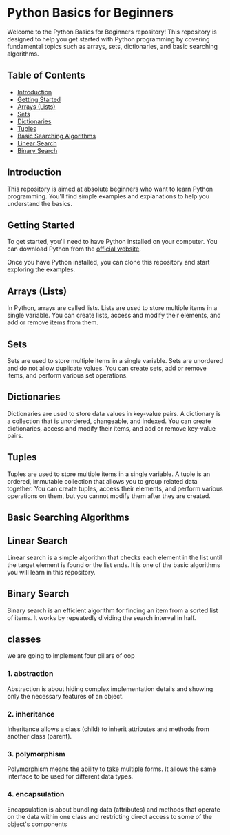 # Python Basics for Beginners

Welcome to the Python Basics for Beginners repository! This repository is designed to help you get started with Python programming by covering fundamental topics such as arrays, sets, dictionaries, and basic searching algorithms.

## Table of Contents

- [Introduction](#introduction)
- [Getting Started](#getting-started)
- [Arrays (Lists)](#arrays-lists)
- [Sets](#sets)
- [Dictionaries](#dictionaries)
- [Tuples](#Tuples)
- [Basic Searching Algorithms](#basic-searching-algorithms)
- [Linear Search](#Linear-Search)
- [Binary Search](#Binary-Search)



## Introduction

This repository is aimed at absolute beginners who want to learn Python programming. You'll find simple examples and explanations to help you understand the basics.

## Getting Started

To get started, you'll need to have Python installed on your computer. You can download Python from the [official website](https://www.python.org/downloads/).

Once you have Python installed, you can clone this repository and start exploring the examples.



## Arrays (Lists)

In Python, arrays are called lists. Lists are used to store multiple items in a single variable. You can create lists, access and modify their elements, and add or remove items from them.

## Sets

Sets are used to store multiple items in a single variable. Sets are unordered and do not allow duplicate values. You can create sets, add or remove items, and perform various set operations.

## Dictionaries

Dictionaries are used to store data values in key-value pairs. A dictionary is a collection that is unordered, changeable, and indexed. You can create dictionaries, access and modify their items, and add or remove key-value pairs.

## Tuples
Tuples are used to store multiple items in a single variable. A tuple is an ordered, immutable collection that allows you to group related data together. You can create tuples, access their elements, and perform various operations on them, but you cannot modify them after they are created.

## Basic Searching Algorithms

## Linear Search

Linear search is a simple algorithm that checks each element in the list until the target element is found or the list ends. It is one of the basic algorithms you will learn in this repository.
## Binary Search
Binary search is an efficient algorithm for finding an item from a sorted list of items. It works by repeatedly dividing the search interval in half.

## classes
we are going to implement four pillars of oop
### 1. abstraction
Abstraction is about hiding complex implementation details and showing only the necessary features of an object.
### 2. inheritance
Inheritance allows a class (child) to inherit attributes and methods from another class (parent).
### 3. polymorphism
Polymorphism means the ability to take multiple forms. It allows the same interface to be used for different data types.
### 4. encapsulation
Encapsulation is about bundling data (attributes) and methods that operate on the data within one class and restricting direct access to some of the object's components
